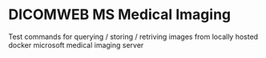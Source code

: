# DICOMWEB MS Medical Imaging
 Test commands for querying / storing / retriving images from locally hosted docker microsoft medical imaging server
